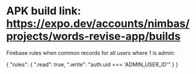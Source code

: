 # APK build link: https://expo.dev/accounts/nimbas/projects/words-revise-app/builds

Firebase rules when common records for all users where 1 is admin:

{
  "rules": {
    ".read": true,
    ".write": "auth.uid === 'ADMIN_USER_ID'"
  }
}
